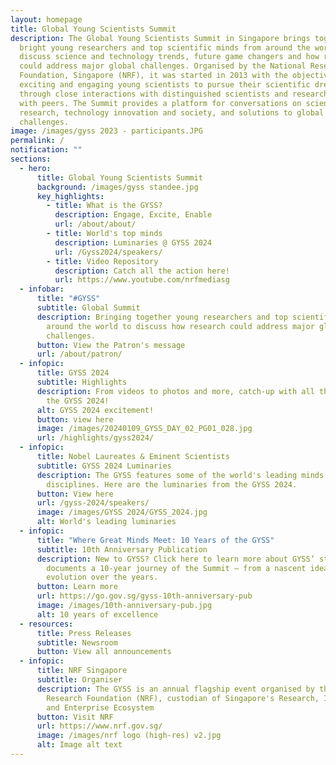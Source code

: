```yaml
---
layout: homepage
title: Global Young Scientists Summit
description: The Global Young Scientists Summit in Singapore brings together
  bright young researchers and top scientific minds from around the world to
  discuss science and technology trends, future game changers and how research
  could address major global challenges. Organised by the National Research
  Foundation, Singapore (NRF), it was started in 2013 with the objective of
  exciting and engaging young scientists to pursue their scientific dreams
  through close interactions with distinguished scientists and researchers, and
  with peers. The Summit provides a platform for conversations on science and
  research, technology innovation and society, and solutions to global
  challenges.
image: /images/gyss 2023 - participants.JPG
permalink: /
notification: ""
sections:
  - hero:
      title: Global Young Scientists Summit
      background: /images/gyss standee.jpg
      key_highlights:
        - title: What is the GYSS?
          description: Engage, Excite, Enable
          url: /about/about/
        - title: World's top minds
          description: Luminaries @ GYSS 2024
          url: /Gyss2024/speakers/
        - title: Video Repository
          description: Catch all the action here!
          url: https://www.youtube.com/nrfmediasg
  - infobar:
      title: "#GYSS"
      subtitle: Global Summit
      description: Bringing together young researchers and top scientific minds from
        around the world to discuss how research could address major global
        challenges.
      button: View the Patron's message
      url: /about/patron/
  - infopic:
      title: GYSS 2024
      subtitle: Highlights
      description: From videos to photos and more, catch-up with all the action from
        the GYSS 2024!
      alt: GYSS 2024 excitement!
      button: view here
      image: /images/20240109_GYSS_DAY_02_PG01_028.jpg
      url: /highlights/gyss2024/
  - infopic:
      title: Nobel Laureates & Eminent Scientists
      subtitle: GYSS 2024 Luminaries
      description: The GYSS features some of the world's leading minds across various
        disciplines. Here are the luminaries from the GYSS 2024.
      button: View here
      url: /gyss-2024/speakers/
      image: /images/GYSS 2024/GYSS_2024.jpg
      alt: World's leading luminaries
  - infopic:
      title: "Where Great Minds Meet: 10 Years of the GYSS"
      subtitle: 10th Anniversary Publication
      description: New to GYSS? Click here to learn more about GYSS’ story. It
        documents a 10-year journey of the Summit — from a nascent idea to its
        evolution over the years.
      button: Learn more
      url: https://go.gov.sg/gyss-10th-anniversary-pub
      image: /images/10th-anniversary-pub.jpg
      alt: 10 years of excellence
  - resources:
      title: Press Releases
      subtitle: Newsroom
      button: View all announcements
  - infopic:
      title: NRF Singapore
      subtitle: Organiser
      description: The GYSS is an annual flagship event organised by the National
        Research Foundation (NRF), custodian of Singapore's Research, Innovation
        and Enterprise Ecosystem
      button: Visit NRF
      url: https://www.nrf.gov.sg/
      image: /images/nrf logo (high-res) v2.jpg
      alt: Image alt text
---
```


